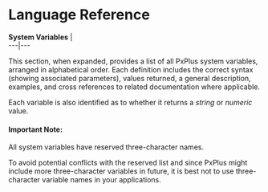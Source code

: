 # Language Reference

**System Variables** |   
---|---  
  
This section, when expanded, provides a list of all PxPlus system variables, arranged in alphabetical order. Each definition includes the correct syntax (showing associated parameters), values returned, a general description, examples, and cross references to related documentation where applicable.

Each variable is also identified as to whether it returns a _string_ or _numeric_ value.

#### **Important Note:**  
All system variables have reserved three-character names.  
  
To avoid potential conflicts with the reserved list and since PxPlus might include more three-character variables in future, it is best not to use three-character variable names in your applications.
